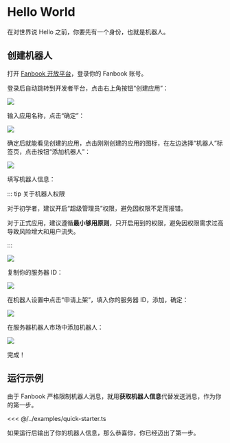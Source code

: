 # Hello World

在对世界说 Hello 之前，你要先有一个身份，也就是机器人。

## 创建机器人

打开 [Fanbook 开放平台](https://open.fanbook.mobi/developers/manage/app)，登录你的 Fanbook 账号。

登录后自动跳转到开发者平台，点击右上角按钮“创建应用”：

![](https://github.com/DevOpen-Club/api-node-sdk/assets/99722991/9c138880-5849-4e38-8a37-082ade17bad2)

输入应用名称，点击“确定”：

![](https://github.com/DevOpen-Club/api-node-sdk/assets/99722991/b6ad5612-0ef2-480d-b814-2cddfc396b70)

确定后就能看见创建的应用，点击刚刚创建的应用的图标，在左边选择“机器人”标签页，点击按钮“添加机器人”：

![](https://github.com/DevOpen-Club/api-node-sdk/assets/99722991/10f82f4f-2f21-49b3-83bc-4873a3df6991)

填写机器人信息：

::: tip 关于机器人权限

对于初学者，建议开启“超级管理员”权限，避免因权限不足而报错。

对于正式应用，建议遵循**最小够用原则**，只开启用到的权限，避免因权限需求过高导致风险增大和用户流失。

:::

![](https://github.com/DevOpen-Club/api-node-sdk/assets/99722991/8f348315-5389-4f10-8408-f241a7b8db80)

复制你的服务器 ID：

![](https://github.com/DevOpen-Club/api-node-sdk/assets/99722991/0f54d34f-76df-468c-937e-1be0b59b7b78)

在机器人设置中点击“申请上架”，填入你的服务器 ID，添加，确定：

![](https://github.com/DevOpen-Club/api-node-sdk/assets/99722991/7ae40f3f-b4f8-456b-b18b-280818c5c936)

在服务器机器人市场中添加机器人：

![](https://github.com/DevOpen-Club/api-node-sdk/assets/99722991/bb66e77a-21b5-42ec-a37a-e478276edf09)

完成！

## 运行示例

由于 Fanbook 严格限制机器人消息，就用**获取机器人信息**代替发送消息，作为你的第一步。

<<< @/../examples/quick-starter.ts

如果运行后输出了你的机器人信息，那么恭喜你，你已经迈出了第一步。
